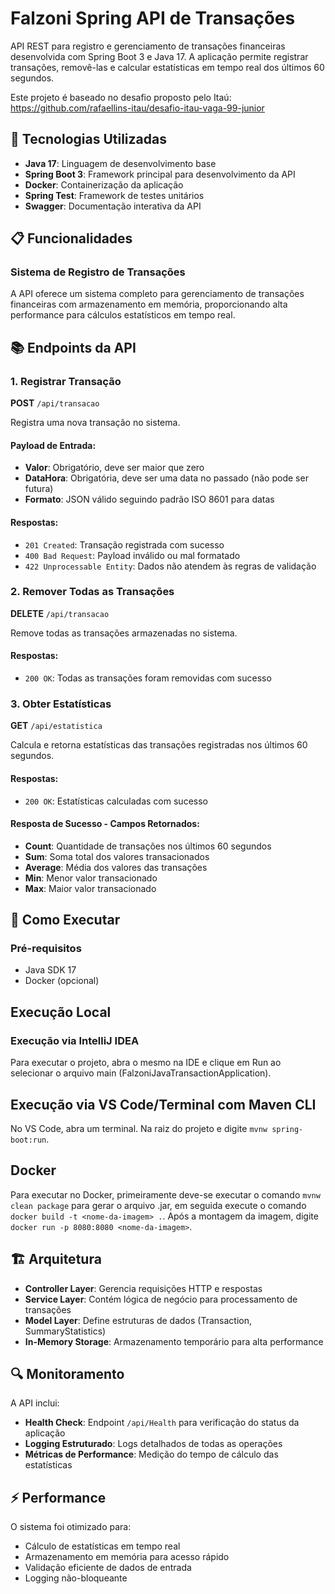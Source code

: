 # Falzoni Spring API de Transações

API REST para registro e gerenciamento de transações financeiras desenvolvida com Spring Boot 3 e Java 17. A aplicação permite registrar transações, removê-las e calcular estatísticas em tempo real dos últimos 60 segundos.

Este projeto é baseado no desafio proposto pelo Itaú: https://github.com/rafaellins-itau/desafio-itau-vaga-99-junior

## 🚀 Tecnologias Utilizadas

- **Java 17**: Linguagem de desenvolvimento base
- **Spring Boot 3**: Framework principal para desenvolvimento da API
- **Docker**: Containerização da aplicação
- **Spring Test**: Framework de testes unitários
- **Swagger**: Documentação interativa da API

## 📋 Funcionalidades

### Sistema de Registro de Transações

A API oferece um sistema completo para gerenciamento de transações financeiras com armazenamento em memória, proporcionando alta performance para cálculos estatísticos em tempo real.

## 📚 Endpoints da API

### 1. Registrar Transação
**POST** `/api/transacao`

Registra uma nova transação no sistema.

#### Payload de Entrada:
- **Valor**: Obrigatório, deve ser maior que zero
- **DataHora**: Obrigatória, deve ser uma data no passado (não pode ser futura)
- **Formato**: JSON válido seguindo padrão ISO 8601 para datas

#### Respostas:
- `201 Created`: Transação registrada com sucesso
- `400 Bad Request`: Payload inválido ou mal formatado
- `422 Unprocessable Entity`: Dados não atendem às regras de validação

### 2. Remover Todas as Transações
**DELETE** `/api/transacao`

Remove todas as transações armazenadas no sistema.

#### Respostas:
- `200 OK`: Todas as transações foram removidas com sucesso

### 3. Obter Estatísticas
**GET** `/api/estatistica`

Calcula e retorna estatísticas das transações registradas nos últimos 60 segundos.

#### Respostas:
- `200 OK`: Estatísticas calculadas com sucesso

#### Resposta de Sucesso - Campos Retornados:
- **Count**: Quantidade de transações nos últimos 60 segundos
- **Sum**: Soma total dos valores transacionados
- **Average**: Média dos valores das transações
- **Min**: Menor valor transacionado
- **Max**: Maior valor transacionado

## 🔧 Como Executar

### Pré-requisitos
- Java SDK 17
- Docker (opcional)

## Execução Local
### Execução via IntelliJ IDEA

Para executar o projeto, abra o mesmo na IDE e clique em Run ao selecionar o arquivo main (FalzoniJavaTransactionApplication).

## Execução via VS Code/Terminal com Maven CLI
No VS Code, abra um terminal. Na raiz do projeto e digite `mvnw spring-boot:run`.

## Docker
Para executar no Docker, primeiramente deve-se executar o comando `mvnw clean package` para gerar o arquivo .jar, em seguida execute o comando `docker build -t <nome-da-imagem> .`. Após a montagem da imagem, digite `docker run -p 8080:8080 <nome-da-imagem>`.

## 🏗️ Arquitetura

- **Controller Layer**: Gerencia requisições HTTP e respostas
- **Service Layer**: Contém lógica de negócio para processamento de transações
- **Model Layer**: Define estruturas de dados (Transaction, SummaryStatistics)
- **In-Memory Storage**: Armazenamento temporário para alta performance

## 🔍 Monitoramento

A API inclui:
- **Health Check**: Endpoint `/api/Health` para verificação do status da aplicação
- **Logging Estruturado**: Logs detalhados de todas as operações
- **Métricas de Performance**: Medição do tempo de cálculo das estatísticas

## ⚡ Performance

O sistema foi otimizado para:
- Cálculo de estatísticas em tempo real
- Armazenamento em memória para acesso rápido
- Validação eficiente de dados de entrada
- Logging não-bloqueante